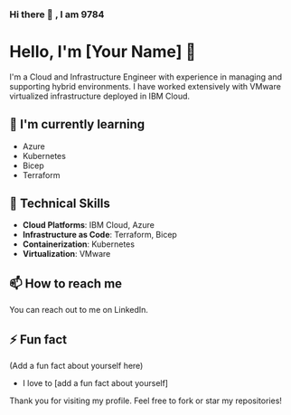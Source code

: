 ### Hi there 👋 , I am 9784
# Hello, I'm [Your Name] 👋

I'm a Cloud and Infrastructure Engineer with experience in managing and supporting hybrid environments. 
I have worked extensively with VMware virtualized infrastructure deployed in IBM Cloud.

## 🌱 I'm currently learning

- Azure
- Kubernetes
- Bicep
- Terraform

## 💼 Technical Skills

- **Cloud Platforms**: IBM Cloud, Azure
- **Infrastructure as Code**: Terraform, Bicep
- **Containerization**: Kubernetes
- **Virtualization**: VMware

## 📫 How to reach me

You can reach out to me on LinkedIn.

## ⚡ Fun fact

(Add a fun fact about yourself here)


- I love to [add a fun fact about yourself]

Thank you for visiting my profile. Feel free to fork or star my repositories!

